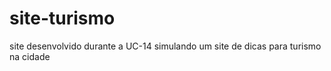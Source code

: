 # site-turismo
site desenvolvido durante a UC-14 simulando um site de dicas para turismo na cidade 
